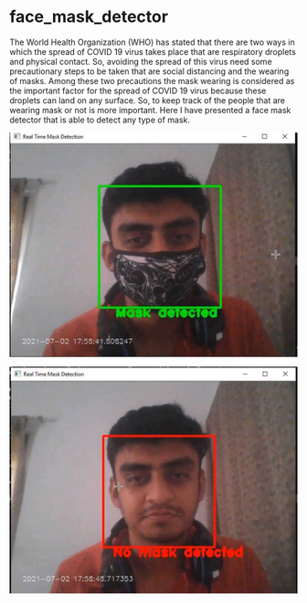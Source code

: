 # face_mask_detector

The World Health Organization (WHO) has stated that there are two ways in which the spread of COVID 19 virus takes place that are respiratory droplets and physical contact. 
So, avoiding the spread of this virus need some precautionary steps to be taken that are social distancing and the wearing of masks. 
Among these two precautions the mask wearing is considered as the important factor for the spread of COVID 19 virus because these droplets can land on any surface. 
So, to keep track of the people that are wearing mask or not is more important. Here I have presented a face mask detector that is able to detect any type of mask.

![Image 1](https://github.com/sarthakmishraa/face_mask_detector/blob/main/img_github1.PNG)

![Image 2](https://github.com/sarthakmishraa/face_mask_detector/blob/main/img_github2.PNG)
